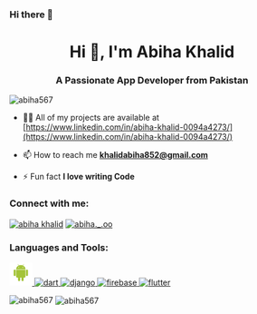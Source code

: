 ### Hi there 👋

<h1 align="center">Hi 👋, I'm Abiha Khalid</h1>
<h3 align="center">A Passionate App Developer from Pakistan</h3>

<p align="left"> <img src="https://komarev.com/ghpvc/?username=abiha567&label=Profile%20views&color=0e75b6&style=flat" alt="abiha567" /> </p>

- 👨‍💻 All of my projects are available at [https://www.linkedin.com/in/abiha-khalid-0094a4273/](https://www.linkedin.com/in/abiha-khalid-0094a4273/)

- 📫 How to reach me **khalidabiha852@gmail.com**

- ⚡ Fun fact **I love writing Code**

<h3 align="left">Connect with me:</h3>
<p align="left">
<a href="https://linkedin.com/in/abiha khalid" target="blank"><img align="center" src="https://raw.githubusercontent.com/rahuldkjain/github-profile-readme-generator/master/src/images/icons/Social/linked-in-alt.svg" alt="abiha khalid" height="30" width="40" /></a>
<a href="https://instagram.com/abiha._.oo" target="blank"><img align="center" src="https://raw.githubusercontent.com/rahuldkjain/github-profile-readme-generator/master/src/images/icons/Social/instagram.svg" alt="abiha._.oo" height="30" width="40" /></a>
</p>

<h3 align="left">Languages and Tools:</h3>
<p align="left"> <a href="https://developer.android.com" target="_blank" rel="noreferrer"> <img src="https://raw.githubusercontent.com/devicons/devicon/master/icons/android/android-original-wordmark.svg" alt="android" width="40" height="40"/> </a> <a href="https://dart.dev" target="_blank" rel="noreferrer"> <img src="https://www.vectorlogo.zone/logos/dartlang/dartlang-icon.svg" alt="dart" width="40" height="40"/> </a> <a href="https://www.djangoproject.com/" target="_blank" rel="noreferrer"> <img src="https://cdn.worldvectorlogo.com/logos/django.svg" alt="django" width="40" height="40"/> </a> <a href="https://firebase.google.com/" target="_blank" rel="noreferrer"> <img src="https://www.vectorlogo.zone/logos/firebase/firebase-icon.svg" alt="firebase" width="40" height="40"/> </a> <a href="https://flutter.dev" target="_blank" rel="noreferrer"> <img src="https://www.vectorlogo.zone/logos/flutterio/flutterio-icon.svg" alt="flutter" width="40" height="40"/> </a> </p>

<p><img align="left" src="https://github-readme-stats.vercel.app/api/top-langs?username=abiha567&show_icons=true&locale=en&layout=compact" alt="abiha567" /></p>

<p>&nbsp;<img align="center" src="https://github-readme-stats.vercel.app/api?username=abiha567&show_icons=true&locale=en" alt="abiha567" /></p>
